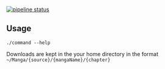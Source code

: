 [![pipeline status](https://gitlab.com/freddieptf/manga-scraper/badges/master/pipeline.svg)](https://gitlab.com/freddieptf/manga-scraper/commits/master)


## Usage

	./command --help


Downloads are kept in the your home directory in the format `~/Manga/{source}/{mangaName}/{chapter}`
